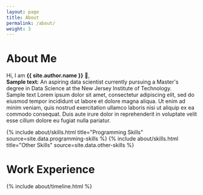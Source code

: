 ```yaml
---
layout: page
title: About
permalink: /about/
weight: 3
---
```


# **About Me**

Hi, I am **{{ site.author.name }}** :wave:,<br>
**Sample text:** An aspiring data scientist currently pursuing a Master's degree in Data Science at the New Jersey Institute of Technology.<br>
Sample text Lorem ipsum dolor sit amet, consectetur adipiscing elit, sed do eiusmod tempor incididunt ut labore et dolore magna aliqua. Ut enim ad minim veniam, quis nostrud exercitation ullamco laboris nisi ut aliquip ex ea commodo consequat. Duis aute irure dolor in reprehenderit in voluptate velit esse cillum dolore eu fugiat nulla pariatur.

<div class="row">
{% include about/skills.html title="Programming Skills" source=site.data.programming-skills %}
{% include about/skills.html title="Other Skills" source=site.data.other-skills %}
</div>

<h1>Work Experience</h1>

<div class="row">
{% include about/timeline.html %}
</div>